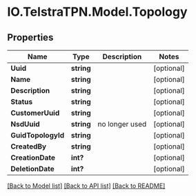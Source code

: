 # IO.TelstraTPN.Model.Topology
## Properties

Name | Type | Description | Notes
------------ | ------------- | ------------- | -------------
**Uuid** | **string** |  | [optional] 
**Name** | **string** |  | [optional] 
**Description** | **string** |  | [optional] 
**Status** | **string** |  | [optional] 
**CustomerUuid** | **string** |  | [optional] 
**NsdUuid** | **string** | no longer used | [optional] 
**GuidTopologyId** | **string** |  | [optional] 
**CreatedBy** | **string** |  | [optional] 
**CreationDate** | **int?** |  | [optional] 
**DeletionDate** | **int?** |  | [optional] 

[[Back to Model list]](../README.md#documentation-for-models) [[Back to API list]](../README.md#documentation-for-api-endpoints) [[Back to README]](../README.md)

